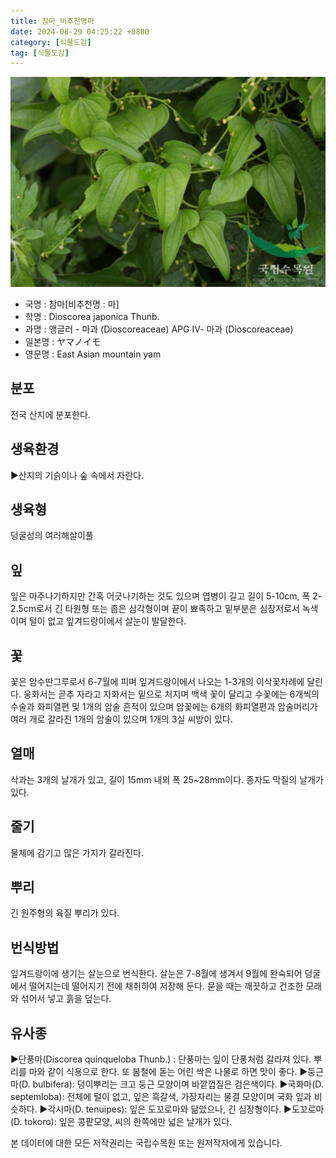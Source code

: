 ```yaml
---
title: 참마_비추천명마
date: 2024-08-29 04:25:22 +0800
category: [식물도감]
tag: [식물도감]
---
```




![참마[비추천명 : 마]](/assets/img/fileUpload/plants/basic/Dioscoreaceae/Dioscorea/6176/1_th2.JPG)
- 국명 : 참마[비추천명 : 마]
- 학명 : Dioscorea japonica Thunb.
- 과명 : 앵글러 - 마과 (Dioscoreaceae) APG Ⅳ- 마과 (Dioscoreaceae)
- 일본명 : ヤマノイモ
- 영문명 : East Asian mountain yam


## 분포
전국 산지에 분포한다.
## 생육환경
▶산지의 기슭이나 숲 속에서 자란다.
## 생육형
덩굴성의 여러해살이풀 
## 잎
잎은 마주나기하지만 간혹 어긋나기하는 것도 있으며 엽병이 길고 길이 5-10cm, 폭 2-2.5cm로서 긴 타원형 또는 좁은 삼각형이며 끝이 뾰족하고 밑부분은 심장저로서 녹색이며 털이 없고 잎겨드랑이에서 살눈이 발달한다.
## 꽃
꽃은 암수딴그루로서 6-7월에 피며 잎겨드랑이에서 나오는 1-3개의 이삭꽃차례에 달린다. 웅화서는 곧추 자라고 자화서는 밑으로 처지며 백색 꽃이 달리고 수꽃에는 6개씩의 수술과 화피열편 및 1개의 암술 흔적이 있으며 암꽃에는 6개의 화피열편과 암술머리가 여러 개로 갈라진 1개의 암술이 있으며 1개의 3실 씨방이 있다.
## 열매
삭과는 3개의 날개가 있고, 길이 15mm 내외 폭 25~28mm이다. 종자도 막질의 날개가 있다.
## 줄기
물체에 감기고 많은 가지가 갈라진다.
## 뿌리
긴 원주형의 육질 뿌리가 있다.
## 번식방법
잎겨드랑이에 생기는 살눈으로 번식한다. 살눈은 7-8월에 생겨서 9월에 완숙되어 덩굴에서 떨어지는데 떨어지기 전에 채취하여 저장해 둔다. 묻을 때는 깨끗하고 건조한 모래와 섞어서 넣고 흙을 덮는다.
## 유사종
▶단풍마(Discorea quinqueloba Thunb.) : 단풍마는 잎이 단풍처럼 갈라져 있다. 뿌리를 마와 같이 식용으로 한다. 또 봄철에 돋는 어린 싹은 나물로 하면 맛이 좋다.
▶둥근마(D. bulbifera): 덩이뿌리는 크고 둥근 모양이며 바깥껍질은 검은색이다.
▶국화마(D. septemloba): 전체에 털이 없고, 잎은 흑갈색, 가장자리는  물결 모양이며 국화 잎과 비슷하다.
▶각시마(D. tenuipes): 잎은 도꼬로마와 닮았으나, 긴 심장형이다.
▶도꼬로마(D. tokoro): 잎은 콩팥모양, 씨의 한쪽에만 넓은 날개가 있다.






본 데이터에 대한 모든 저작권리는 국립수목원 또는 원저작자에게 있습니다.
